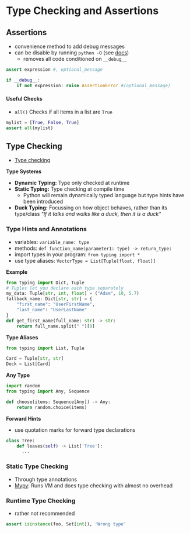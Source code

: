 # Type Checking and Assertions



## Assertions

- convenience method to add debug messages
- can be disable by running `python -O` (see [docs](https://docs.python.org/3/using/cmdline.html#cmdoption-O))
  - removes all code conditioned on `__debug__`



```python
assert expression #, optional_message
```

```python
if __debug__:
    if not expression: raise AssertionError #(optional_message)
```



#### Useful Checks



- `all()` Checks if all items in a list are `True`

```python
mylist = [True, False, True]
assert all(mylist)
```







## Type Checking

- [Type checking](https://realpython.com/python-type-checking/)

**Type Systems**

- **Dynamic Typing:** Type only checked at runtime
- **Static Typing:** Type checking at compile time
  - Python will remain dynamically typed language but type hints have been introduced
- **Duck Typing:** Focussing on how object behaves, rather than its type/class *"If it talks and walks like a duck, then it is a duck"*

### Type Hints and Annotations

- variables: `variable_name: type`
- methods: ``def function_name(parameter1: type) -> return_type:``
- import types in your program: `from typing import *`
- use type aliases: `VectorType = List[Tuple[float, float]] `

**Example**

```python
from typing import Dict, Tuple
# Tuples let you declare each type separately
my_data: Tuple[str, int, float] = ("Adam", 10, 5.7)
fallback_name: Dict[str, str] = {
    "first_name": "UserFirstName",
    "last_name": "UserLastName"
}
def get_first_name(full_name: str) -> str:
	return full_name.split(" ")[0]
```

**Type Aliases**

```python
from typing import List, Tuple

Card = Tuple[str, str]
Deck = List[Card]
```

**Any Type**

```python
import random
from typing import Any, Sequence

def choose(items: Sequence[Any]) -> Any:
    return random.choice(items)
```

**Forward Hints**

- use quotation marks for forward type declarations 

```python
class Tree:
    def leaves(self) -> List['Tree']:
      ...
```



### Static Type Checking

- Through type annotations
- [Mypy](http://www.mypy-lang.org/): Runs VM and does type checking with almost no overhead



### Runtime Type Checking

- rather not recommended

```python
assert isinstance(foo, Set[int]), 'Wrong type'
```

